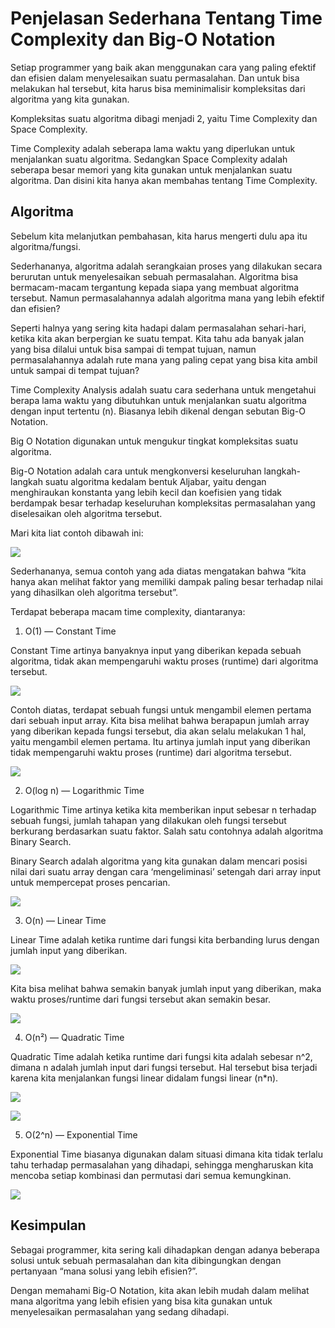 # Penjelasan Sederhana Tentang Time Complexity dan Big-O Notation

Setiap programmer yang baik akan menggunakan cara yang paling efektif dan efisien dalam menyelesaikan suatu permasalahan. Dan untuk bisa melakukan hal tersebut, kita harus bisa meminimalisir kompleksitas dari algoritma yang kita gunakan.

Kompleksitas suatu algoritma dibagi menjadi 2, yaitu Time Complexity dan Space Complexity.

Time Complexity adalah seberapa lama waktu yang diperlukan untuk menjalankan suatu algoritma. Sedangkan Space Complexity adalah seberapa besar memori yang kita gunakan untuk menjalankan suatu algoritma. Dan disini kita hanya akan membahas tentang Time Complexity.

## Algoritma
Sebelum kita melanjutkan pembahasan, kita harus mengerti dulu apa itu algoritma/fungsi.

Sederhananya, algoritma adalah serangkaian proses yang dilakukan secara berurutan untuk menyelesaikan sebuah permasalahan. Algoritma bisa bermacam-macam tergantung kepada siapa yang membuat algoritma tersebut. Namun permasalahannya adalah algoritma mana yang lebih efektif dan efisien?

Seperti halnya yang sering kita hadapi dalam permasalahan sehari-hari, ketika kita akan berpergian ke suatu tempat. Kita tahu ada banyak jalan yang bisa dilalui untuk bisa sampai di tempat tujuan, namun permasalahannya adalah rute mana yang paling cepat yang bisa kita ambil untuk sampai di tempat tujuan?

Time Complexity Analysis adalah suatu cara sederhana untuk mengetahui berapa lama waktu yang dibutuhkan untuk menjalankan suatu algoritma dengan input tertentu (n). Biasanya lebih dikenal dengan sebutan Big-O Notation.

Big O Notation digunakan untuk mengukur tingkat kompleksitas suatu algoritma.

Big-O Notation adalah cara untuk mengkonversi keseluruhan langkah-langkah suatu algoritma kedalam bentuk Aljabar, yaitu dengan menghiraukan konstanta yang lebih kecil dan koefisien yang tidak berdampak besar terhadap keseluruhan kompleksitas permasalahan yang diselesaikan oleh algoritma tersebut.

Mari kita liat contoh dibawah ini:

![](gambar/1.png)

Sederhananya, semua contoh yang ada diatas mengatakan bahwa “kita hanya akan melihat faktor yang memiliki dampak paling besar terhadap nilai yang dihasilkan oleh algoritma tersebut”.

Terdapat beberapa macam time complexity, diantaranya:

1. O(1) — Constant Time

Constant Time artinya banyaknya input yang diberikan kepada sebuah algoritma, tidak akan mempengaruhi waktu proses (runtime) dari algoritma tersebut.

![](gambar/2.png)

Contoh diatas, terdapat sebuah fungsi untuk mengambil elemen pertama dari sebuah input array. Kita bisa melihat bahwa berapapun jumlah array yang diberikan kepada fungsi tersebut, dia akan selalu melakukan 1 hal, yaitu mengambil elemen pertama. Itu artinya jumlah input yang diberikan tidak mempengaruhi waktu proses (runtime) dari algoritma tersebut.

![](gambar/3.png)

2. O(log n) — Logarithmic Time

Logarithmic Time artinya ketika kita memberikan input sebesar n terhadap sebuah fungsi, jumlah tahapan yang dilakukan oleh fungsi tersebut berkurang berdasarkan suatu faktor. Salah satu contohnya adalah algoritma Binary Search.

Binary Search adalah algoritma yang kita gunakan dalam mencari posisi nilai dari suatu array dengan cara ‘mengeliminasi’ setengah dari array input untuk mempercepat proses pencarian.

![](gambar/4.png)


3. O(n) — Linear Time

Linear Time adalah ketika runtime dari fungsi kita berbanding lurus dengan jumlah input yang diberikan.

![](gambar/5.png)

Kita bisa melihat bahwa semakin banyak jumlah input yang diberikan, maka waktu proses/runtime dari fungsi tersebut akan semakin besar.

![](gambar/6.png)

4. O(n²) — Quadratic Time

Quadratic Time adalah ketika runtime dari fungsi kita adalah sebesar n^2, dimana n adalah jumlah input dari fungsi tersebut. Hal tersebut bisa terjadi karena kita menjalankan fungsi linear didalam fungsi linear (n*n).

![](gambar/7.png)

![](gambar/8.png)

5. O(2^n) — Exponential Time

Exponential Time biasanya digunakan dalam situasi dimana kita tidak terlalu tahu terhadap permasalahan yang dihadapi, sehingga mengharuskan kita mencoba setiap kombinasi dan permutasi dari semua kemungkinan.

![](gambar/9.png)

## Kesimpulan
Sebagai programmer, kita sering kali dihadapkan dengan adanya beberapa solusi untuk sebuah permasalahan dan kita dibingungkan dengan pertanyaan “mana solusi yang lebih efisien?”.

Dengan memahami Big-O Notation, kita akan lebih mudah dalam melihat mana algoritma yang lebih efisien yang bisa kita gunakan untuk menyelesaikan permasalahan yang sedang dihadapi.


